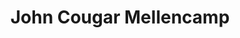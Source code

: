 ---
title: "John Cougar Mellencamp"
summary: "John Mellencamp was born in Seymour, Indiana on October 7, 1951. He started out for a brief period of time as a glam rocker, but then tried out for a solo career with his first album *Chestnut Street Incident* released by former David Bowie manager, Tony DeFries on the Mainman label. That album was a complete flop partly due to the fact that the record label wanted to mold John into something he was not and the fact that the album mostly consisted of cover songs. It was also the label's idea to release the album under the name **Johnny Cougar** which Mellencamp did not approve of. It wasn't until the release of *American Fool*, released this time under the moniker **John Cougar**, which featured his most well-known hit to date, \"Jack & Diane\" that he really made it big; the album stayed at #1 on the charts for nine weeks. Following that was *Uh-huh* which would be his first release under the moniker **John Cougar Mellencamp**; the name he would stick by until he gradually dropped the \"Cougar\" and just went by his given name **John Mellencamp**. A heart attack in 1994 prevented him from touring for one of his most famous albums to date *Dance Naked*. John has collaborated with Me'Shell Ndegeocello and India Arie over the years. Inducted into Rock And Roll Hall of Fame in 2008 ."
slug: "john-cougar-mellencamp"
image: "john-cougar-mellencamp.jpg"
apple_music_artist_url: "None"
wikipedia_url: "none"
---